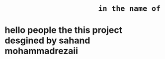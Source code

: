
#

#

<h1>

                         in the name of 
  
</h1>

#

<h1>

hello people the this project desgined by sahand mohammadrezaii
  
</h1>

#
